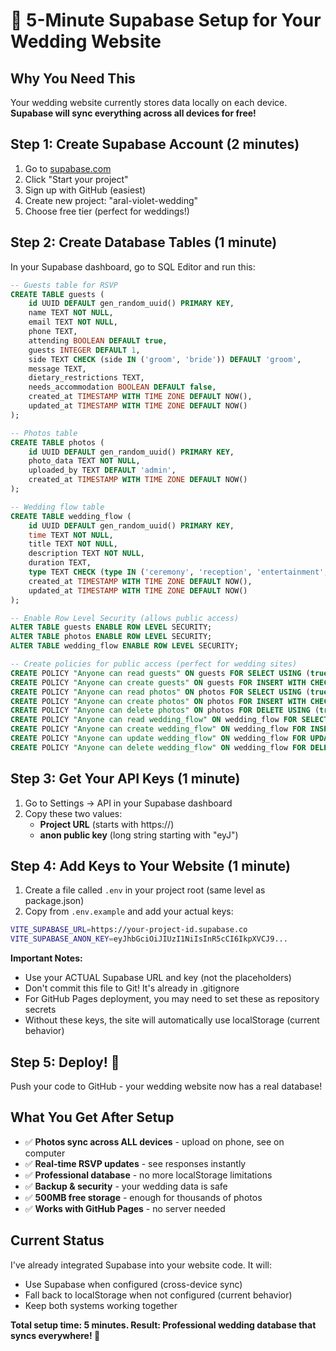 # 🚀 5-Minute Supabase Setup for Your Wedding Website

## Why You Need This
Your wedding website currently stores data locally on each device. **Supabase will sync everything across all devices for free!**

## Step 1: Create Supabase Account (2 minutes)
1. Go to [supabase.com](https://supabase.com)
2. Click "Start your project" 
3. Sign up with GitHub (easiest)
4. Create new project: "aral-violet-wedding"
5. Choose free tier (perfect for weddings!)

## Step 2: Create Database Tables (1 minute)
In your Supabase dashboard, go to SQL Editor and run this:

```sql
-- Guests table for RSVP
CREATE TABLE guests (
    id UUID DEFAULT gen_random_uuid() PRIMARY KEY,
    name TEXT NOT NULL,
    email TEXT NOT NULL,
    phone TEXT,
    attending BOOLEAN DEFAULT true,
    guests INTEGER DEFAULT 1,
    side TEXT CHECK (side IN ('groom', 'bride')) DEFAULT 'groom',
    message TEXT,
    dietary_restrictions TEXT,
    needs_accommodation BOOLEAN DEFAULT false,
    created_at TIMESTAMP WITH TIME ZONE DEFAULT NOW(),
    updated_at TIMESTAMP WITH TIME ZONE DEFAULT NOW()
);

-- Photos table
CREATE TABLE photos (
    id UUID DEFAULT gen_random_uuid() PRIMARY KEY,
    photo_data TEXT NOT NULL,
    uploaded_by TEXT DEFAULT 'admin',
    created_at TIMESTAMP WITH TIME ZONE DEFAULT NOW()
);

-- Wedding flow table
CREATE TABLE wedding_flow (
    id UUID DEFAULT gen_random_uuid() PRIMARY KEY,
    time TEXT NOT NULL,
    title TEXT NOT NULL,
    description TEXT NOT NULL,
    duration TEXT,
    type TEXT CHECK (type IN ('ceremony', 'reception', 'entertainment', 'meal', 'special')) DEFAULT 'ceremony',
    created_at TIMESTAMP WITH TIME ZONE DEFAULT NOW(),
    updated_at TIMESTAMP WITH TIME ZONE DEFAULT NOW()
);

-- Enable Row Level Security (allows public access)
ALTER TABLE guests ENABLE ROW LEVEL SECURITY;
ALTER TABLE photos ENABLE ROW LEVEL SECURITY;
ALTER TABLE wedding_flow ENABLE ROW LEVEL SECURITY;

-- Create policies for public access (perfect for wedding sites)
CREATE POLICY "Anyone can read guests" ON guests FOR SELECT USING (true);
CREATE POLICY "Anyone can create guests" ON guests FOR INSERT WITH CHECK (true);
CREATE POLICY "Anyone can read photos" ON photos FOR SELECT USING (true);
CREATE POLICY "Anyone can create photos" ON photos FOR INSERT WITH CHECK (true);
CREATE POLICY "Anyone can delete photos" ON photos FOR DELETE USING (true);
CREATE POLICY "Anyone can read wedding_flow" ON wedding_flow FOR SELECT USING (true);
CREATE POLICY "Anyone can create wedding_flow" ON wedding_flow FOR INSERT WITH CHECK (true);
CREATE POLICY "Anyone can update wedding_flow" ON wedding_flow FOR UPDATE USING (true);
CREATE POLICY "Anyone can delete wedding_flow" ON wedding_flow FOR DELETE USING (true);
```

## Step 3: Get Your API Keys (1 minute)
1. Go to Settings → API in your Supabase dashboard
2. Copy these two values:
   - **Project URL** (starts with https://)
   - **anon public key** (long string starting with "eyJ")

## Step 4: Add Keys to Your Website (1 minute)
1. Create a file called `.env` in your project root (same level as package.json)
2. Copy from `.env.example` and add your actual keys:

```bash
VITE_SUPABASE_URL=https://your-project-id.supabase.co
VITE_SUPABASE_ANON_KEY=eyJhbGciOiJIUzI1NiIsInR5cCI6IkpXVCJ9...
```

**Important Notes:**
- Use your ACTUAL Supabase URL and key (not the placeholders)
- Don't commit this file to Git! It's already in .gitignore
- For GitHub Pages deployment, you may need to set these as repository secrets
- Without these keys, the site will automatically use localStorage (current behavior)

## Step 5: Deploy! 🎉
Push your code to GitHub - your wedding website now has a real database!

## What You Get After Setup
- ✅ **Photos sync across ALL devices** - upload on phone, see on computer
- ✅ **Real-time RSVP updates** - see responses instantly
- ✅ **Professional database** - no more localStorage limitations  
- ✅ **Backup & security** - your wedding data is safe
- ✅ **500MB free storage** - enough for thousands of photos
- ✅ **Works with GitHub Pages** - no server needed

## Current Status
I've already integrated Supabase into your website code. It will:
- Use Supabase when configured (cross-device sync)
- Fall back to localStorage when not configured (current behavior)
- Keep both systems working together

**Total setup time: 5 minutes. Result: Professional wedding database that syncs everywhere! 🎯**

